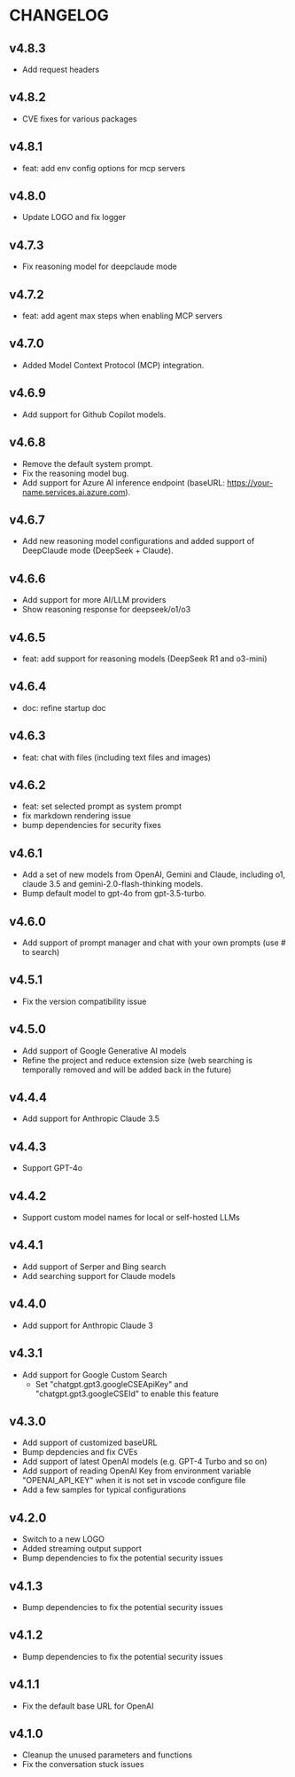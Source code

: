 # CHANGELOG

## v4.8.3

* Add request headers

## v4.8.2

* CVE fixes for various packages

## v4.8.1

* feat: add env config options for mcp servers

## v4.8.0

* Update LOGO and fix logger

## v4.7.3

* Fix reasoning model for deepclaude mode

## v4.7.2

* feat: add agent max steps when enabling MCP servers

## v4.7.0

* Added Model Context Protocol (MCP) integration.

## v4.6.9

* Add support for Github Copilot models.

## v4.6.8

* Remove the default system prompt.
* Fix the reasoning model bug.
* Add support for Azure AI inference endpoint (baseURL: <https://your-name.services.ai.azure.com>).

## v4.6.7

* Add new reasoning model configurations and added support of DeepClaude mode (DeepSeek + Claude).

## v4.6.6

* Add support for more AI/LLM providers
* Show reasoning response for deepseek/o1/o3

## v4.6.5

* feat: add support for reasoning models (DeepSeek R1 and o3-mini)

## v4.6.4

* doc: refine startup doc

## v4.6.3

* feat: chat with files (including text files and images)

## v4.6.2

* feat: set selected prompt as system prompt
* fix markdown rendering issue
* bump dependencies for security fixes

## v4.6.1

* Add a set of new models from OpenAI, Gemini and Claude, including o1, claude 3.5 and gemini-2.0-flash-thinking models.
* Bump default model to gpt-4o from gpt-3.5-turbo.

## v4.6.0

* Add support of prompt manager and chat with your own prompts (use # to search)

## v4.5.1

* Fix the version compatibility issue

## v4.5.0

* Add support of Google Generative AI models
* Refine the project and reduce extension size (web searching is temporally removed and will be added back in the future)

## v4.4.4

* Add support for Anthropic Claude 3.5

## v4.4.3

* Support GPT-4o

## v4.4.2

* Support custom model names for local or self-hosted LLMs

## v4.4.1

* Add support of Serper and Bing search
* Add searching support for Claude models

## v4.4.0

* Add support for Anthropic Claude 3

## v4.3.1

* Add support for Google Custom Search
  * Set "chatgpt.gpt3.googleCSEApiKey" and "chatgpt.gpt3.googleCSEId" to enable this feature

## v4.3.0

* Add support of customized baseURL
* Bump depdencies and fix CVEs
* Add support of latest OpenAI models (e.g. GPT-4 Turbo and so on)
* Add support of reading OpenAI Key from environment variable "OPENAI_API_KEY" when it is not set in vscode configure file
* Add a few samples for typical configurations

## v4.2.0

* Switch to a new LOGO
* Added streaming output support
* Bump dependencies to fix the potential security issues

## v4.1.3

* Bump dependencies to fix the potential security issues

## v4.1.2

* Bump dependencies to fix the potential security issues

## v4.1.1

* Fix the default base URL for OpenAI

## v4.1.0

* Cleanup the unused parameters and functions
* Fix the conversation stuck issues
